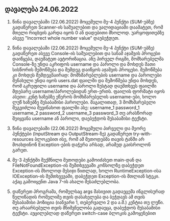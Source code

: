 ## დავალება 24.06.2022

1. წინა დავალებაში (22.06.2022) მოცემული მე-4 პუნქტი (SUM-ებზე)  გადაწერეთ Scanner-ის საშუალებით და ვალიდაციაში დაამატეთ, რომ მთელი  რიცხვის გარდა იყოს 0 ან დადებითი მხოლოდ. უარყოფითებზე ასევე "Incorrect  whole number value" დაუბეჭდეთ.

2. წინა დავალებაში (22.06.2022)  მოცემული მე-4 პუნქტი (SUM-ებზე) გადაწერეთ ასევე Console-ის საშუალებით და  სანამ აჯამვის პროცესი დაიწყება, დაუმატეთ ავტორიზაცია. ანუ პირველ რიგში,  მომხარებელმა Console-ზე უნდა აკრიფოს username და პაროლი და მოხდეს მათი  სისწორის შემოწმება და შემდეგ დაიწყოს აჯამვის პროცესი. შემოწმება კი  მოხდეს შემდეგნაირად: მომხმარებლების username და პაროლები შენახული უნდა  იყოს users.dat ფაილში და შემოწმება უნდა მოხდეს, რომ აკრეფილი username და  პაროლი ზუსტად დაემთხვეს ფაილში მდებარე username/პაროლებიდან ერთ-ერთს.  ფაილის ფორმატი იყოს ასეთი: კენტ ხაზებზე ეწეროს მომხმარებელის  username-ები, ხოლო ლუწ ხაზებზე შესაბამისი პაროლები. მაგალითად, 3  მომხმარებელი შეგვიძლია შევინახოთ ფაილში ასე:
username_1
password_1
username_2
password_2
username_3
password_3
თუ არასწორად შეიყვანა username ან პაროლი, დაებეჭდოს შესაბამისი ტექსტი.

3.  წინა დავალებაში (22.06.2022) მოცემული პირველი და მეორე პუნქტები  (InputStream და OutputStream-ზე) გადაწერეთ try-with-resources ბლოკებით  ისე, რომ ამ მეთოდებმა თავის ტანში არ მოახდინონ Exception-ების დაჭერა  არსად, არამედ გაისროლონ გარეთ. 

4. მე-3 პუნქტში შექმნილი მეთოდები  გამოიძახეთ main-დან და FileNotFoundException-ის შემთხვევაში კონსოლზე  დაბეჭდეთ Exception-ის მხოლოდ მესიჯი წითლად, ხოლო RuntimeException-ისა  IOException-ის შემთხვევაში, დაბეჭდეთ Exception-ის მთლიან სტეკი. აქაც  გამოიყენთ Java 7-ის ახალი შესაძლებლობა.

5. დაწერეთ პროგრამა, რომელსაც  args მასივით გადაეცემა ინგლისურად წელიწადის რომელიმე თვის დასახელება და  ბეჭდავს ამ თვის შესაბამისი პოზიცია (იანვარი 1, თებერვალი 2 და ა.შ.)  კენტია თუ ლუწი. თუ არაარსებული თვის მნიშვნელობა გადაეცა, დაბეჭდოს  შესაბამისი ტექსტი. აუცილებლად დაწერეთ switch-case ბლოკის გამოყენებით